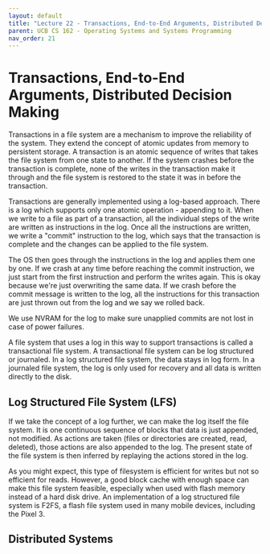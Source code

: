 ```yaml
---
layout: default
title: "Lecture 22 - Transactions, End-to-End Arguments, Distributed Decision Making"
parent: UCB CS 162 - Operating Systems and Systems Programming
nav_order: 21
---
```


# Transactions, End-to-End Arguments, Distributed Decision Making

Transactions in a file system are a mechanism to improve the reliability of the system. They extend the concept of atomic updates from memory to persistent storage. A transaction is an atomic sequence of writes that takes the file system from one state to another. If the system crashes before the transaction is complete, none of the writes in the transaction make it through and the file system is restored to the state it was in before the transaction.

Transactions are generally implemented using a log-based approach. There is a log which supports only one atomic operation - appending to it. When we write to a file as part of a transaction, all the individual steps of the write are written as instructions in the log. Once all the instructions are written, we write a "commit" instruction to the log, which says that the transaction is complete and the changes can be applied to the file system.

The OS then goes through the instructions in the log and applies them one by one. If we crash at any time before reaching the commit instruction, we just start from the first instruction and perform the writes again. This is okay because we're just overwriting the same data. If we crash before the commit message is written to the log, all the instructions for this transaction are just thrown out from the log and we say we rolled back.

We use NVRAM for the log to make sure unapplied commits are not lost in case of power failures.

A file system that uses a log in this way to support transactions is called a transactional file system. A transactional file system can be log structured or journaled. In a log structured file system, the data stays in log form. In a journaled file system, the log is only used for recovery and all data is written directly to the disk.

## Log Structured File System (LFS)
If we take the concept of a log further, we can make the log itself the file system. It is one continuous sequence of blocks that data is just appended, not modified. As actions are taken (files or directories are created, read, deleted), those actions are also appended to the log. The present state of the file system is then inferred by replaying the actions stored in the log.

As you might expect, this type of filesystem is efficient for writes but not so efficient for reads. However, a good block cache with enough space can make this file system feasible, especially when used with flash memory instead of a hard disk drive. An implementation of a log structured file system is F2FS, a flash file system used in many mobile devices, including the Pixel 3.

## Distributed Systems